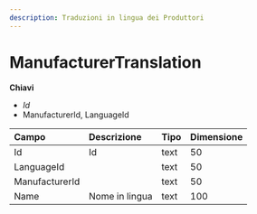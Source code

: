 ```yaml
---
description: Traduzioni in lingua dei Produttori
---
```

# ManufacturerTranslation

**Chiavi**

- *Id*
- ManufacturerId, LanguageId

| Campo | Descrizione | Tipo | Dimensione | 
| :--- | :--- | :--- | :--- |
| Id | Id | text | 50 |
| LanguageId |  | text | 50 |
| ManufacturerId |  | text | 50 |
| Name | Nome in lingua  | text | 100 |


